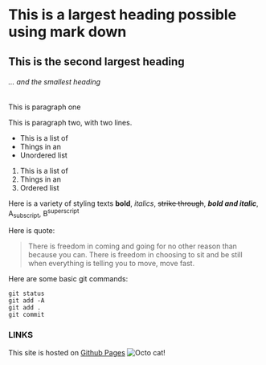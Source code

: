 # This is a largest heading possible using mark down
## This is the second largest heading
###### ... and the smallest heading

This is paragraph one

This is paragraph two, with 
two lines.

- This is a list of 
- Things in an
- Unordered list

1. This is a list of 
2. Things in an
3. Ordered list

Here is a variety of styling texts **bold**, *italics*, ~~strike through~~, ***bold and italic***,
A<sub>subscript</sub>, B<sup>superscript</sup> 

Here is quote:
> There is freedom in coming and going for no other reason than because you can. There is freedom in
choosing to sit and be still when everything is telling you to move, move fast.

Here are some basic git commands:
```
git status
git add -A
git add .
git commit 

```
### LINKS

This site is hosted on [Github Pages](https://joshverge.github.io/sample_website/)
![Octo cat!](https://myoctocat.com/assets/images/base-octocat.svg)

